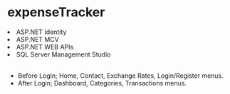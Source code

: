 # expenseTracker
<li>ASP.NET Identity</li>
<li>ASP.NET MCV</li>
<li>ASP.NET WEB APIs</li>
<li>SQL Server Management Studio</li>

<br>
<ul>
  <li>Before Login; Home, Contact, Exchange Rates, Login/Register menus.</li> 
  <li>After Login; Dashboard, Categories, Transactions menus.</li>
</ul>


<br>




